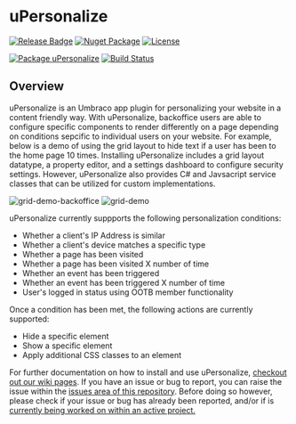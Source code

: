 # uPersonalize

[![Release Badge](https://img.shields.io/badge/uPersonalize-v0.1.2-blueviolet)](https://github.com/rbaconsulting/uPersonalize/releases/latest)
[![Nuget Package](https://img.shields.io/badge/uPersonalize-0.1.2-blue)](https://www.nuget.org/packages/uPersonalize/)
[![License](https://img.shields.io/badge/License-MPL2.0-green)](https://github.com/rbaconsulting/uPersonalize/blob/main/LICENSE)

[![Package uPersonalize](https://github.com/rbaconsulting/uPersonalize/actions/workflows/package-uPersonalize.yml/badge.svg)](https://github.com/rbaconsulting/uPersonalize/actions/workflows/package-uPersonalize.yml)
[![Build Status](https://github.com/rbaconsulting/uPersonalize/actions/workflows/ci-build.yml/badge.svg)](https://github.com/rbaconsulting/uPersonalize/actions/workflows/pull-request.yml)

## Overview

uPersonalize is an Umbraco app plugin for personalizing your website in a content friendly way. With uPersonalize, backoffice users are able to configure specific components to render differently on a page depending on conditions sepcific to individual users on your website. For example, below is a demo of using the grid layout to hide text if a user has been to the home page 10 times. Installing uPersonalize includes a grid layout datatype, a property editor, and a settings dashboard to configure security settings. However, uPersonalize also provides C# and Javsacript service classes that can be utilized for custom implementations.

![grid-demo-backoffice](https://user-images.githubusercontent.com/104644210/175646664-f32f99f5-0274-4fc5-a6c0-3648e5741109.gif)
![grid-demo](https://user-images.githubusercontent.com/104644210/175617138-8baf37dc-3b2a-4502-8a0d-c09cfc99cf38.gif)

uPersonalize currently suppports the following personalization conditions:
- Whether a client's IP Address is similar
- Whether a client's device matches a specific type
- Whether a page has been visited
- Whether a page has been visited X number of time
- Whether an event has been triggered
- Whether an event has been triggered X number of time
- User's logged in status using OOTB member functionality

Once a condition has been met, the following actions are currently supported:
- Hide a specific element
- Show a specific element
- Apply additional CSS classes to an element


For further documentation on how to install and use uPersonalize, [checkout out our wiki pages](../../wiki).
If you have an issue or bug to report, you can raise the issue within the [issues area of this repository](../../issues).
Before doing so however, please check if your issue or bug has already been reported, and/or if is [currently being worked on within an active project.](../../projects)

